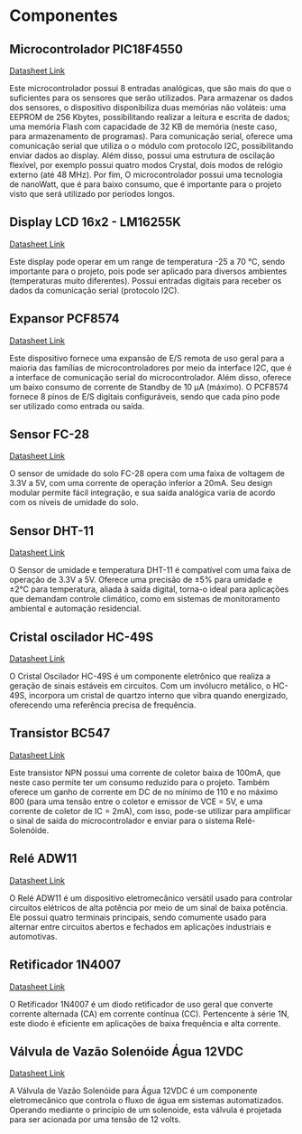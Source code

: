 # Componentes

## Microcontrolador PIC18F4550

[Datasheet Link](https://www.microchip.com/en-us/product/pic18f4550)

Este microcontrolador possui 8 entradas analógicas, que são mais do que o suficientes para os sensores que serão utilizados. Para armazenar os dados dos sensores, o dispositivo disponibiliza duas memórias não voláteis: uma EEPROM  de 256 Kbytes, possibilitando realizar a leitura e escrita de dados; uma memória Flash com capacidade de 32 KB de memória (neste caso, para armazenamento de programas). Para comunicação serial, oferece uma comunicação serial que utiliza o o módulo com protocolo I2C, possibilitando enviar dados ao display. Além disso, possui uma estrutura de oscilação flexível, por exemplo possui quatro modos Crystal, dois modos de relógio externo (até 48 MHz). Por fim, O microcontrolador possui uma tecnologia de nanoWatt, que é para baixo consumo, que é importante para o projeto visto que será utilizado por períodos longos.

## Display LCD 16x2 - LM16255K

[Datasheet Link](https://pdf.datasheetcatalog.com/datasheet/Sharp/mXvtrzw.pdf)

Este display pode operar em um range de temperatura -25 a 70 °C, sendo importante para o projeto, pois pode ser aplicado para diversos ambientes (temperaturas muito diferentes). Possui entradas digitais para receber os dados da comunicação serial (protocolo I2C).

## Expansor PCF8574

[Datasheet Link](https://www.nxp.com/docs/en/data-sheet/PCF8574_PCF8574A.pdf)

Este dispositivo fornece uma expansão de E/S remota de uso geral para a maioria das famílias de microcontroladores por meio da interface I2C, que é a interface de comunicação serial do microcontrolador. Além disso, oferece um baixo consumo de corrente de Standby de 10 μA (máximo). O PCF8574 fornece 8 pinos de E/S digitais configuráveis, sendo que cada pino pode ser utilizado como entrada ou saída. 

## Sensor FC-28

[Datasheet Link](https://www.datasheethub.com/wp-content/uploads/2022/08/SEN0114_Web.pdf)

O sensor de umidade do solo FC-28 opera com uma faixa de voltagem de 3.3V a 5V, com uma corrente de operação inferior a 20mA. Seu design modular permite fácil integração, e sua saída analógica varia de acordo com os níveis de umidade do solo. 

## Sensor DHT-11

[Datasheet Link](https://www.mouser.com/datasheet/2/758/DHT11-Technical-Data-Sheet-Translated-Version-1143054.pdf)

O Sensor de umidade e temperatura DHT-11 é compatível com uma faixa de operação de 3.3V a 5V. Oferece uma precisão de ±5% para umidade e ±2°C para temperatura, aliada à saída digital, torna-o ideal para aplicações que demandam controle climático, como em sistemas de monitoramento ambiental e automação residencial.

## Cristal oscilador HC-49S

[Datasheet Link](https://pdf1.alldatasheet.com/datasheet-pdf/download/136608/KSS/HC49S.html)

O Cristal Oscilador HC-49S é um componente eletrônico que realiza a geração de sinais estáveis em circuitos. Com um invólucro metálico, o HC-49S, incorpora um cristal de quartzo interno que vibra quando energizado, oferecendo uma referência precisa de frequência.
<!-- 
## Capacitor GCM1885C1H150JA16D

O Capacitor GCM1885C1H150JA16D é um componente eletrônico essencial para armazenar e liberar carga em circuitos. Pertencente à série GCM, possui uma capacitância de 15 pF, uma tensão nominal de 50 V e uma tolerância de ±5%. -->

## Transistor BC547

[Datasheet Link](https://pdf1.alldatasheet.com/datasheet-pdf/download/586720/FAIRCHILD/BC547.html)

Este transistor NPN possui uma corrente de coletor baixa de 100mA, que neste caso permite ter um consumo reduzido para o projeto. Também oferece um ganho de corrente em DC de no mínimo de 110 e no máximo 800 (para uma tensão entre o coletor e emissor de VCE = 5V, e uma corrente de coletor de IC = 2mA), com isso, pode-se utilizar para amplificar o sinal de saída do microcontrolador e enviar para o sistema Relé-Solenóide.

## Relé ADW11

[Datasheet Link](https://www.mouser.com/datasheet/2/316/mech_eng_dw-481172.pdf)

O Relé ADW11 é um dispositivo eletromecânico versátil usado para controlar circuitos elétricos de alta potência por meio de um sinal de baixa potência. Ele possui quatro terminais principais, sendo comumente usado para alternar entre circuitos abertos e fechados em aplicações industriais e automotivas.

## Retificador 1N4007

[Datasheet Link](https://www.diodes.com/assets/Datasheets/ds28002.pdf)

O Retificador 1N4007 é um diodo retificador de uso geral que converte corrente alternada (CA) em corrente contínua (CC). Pertencente à série 1N, este diodo é eficiente em aplicações de baixa frequência e alta corrente.

## Válvula de Vazão Solenóide Água 12VDC

[Datasheet Link](https://www.moduloeletronica.com.br/produto/valvula-de-vazao-solenoide-12v-12-polegadas-dn15/4787557)

A Válvula de Vazão Solenóide para Água 12VDC é um componente eletromecânico que controla o fluxo de água em sistemas automatizados. Operando mediante o princípio de um solenoide, esta válvula é projetada para ser acionada por uma tensão de 12 volts.